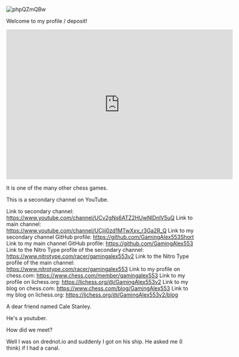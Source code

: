 ![phpQZmQBw](https://user-images.githubusercontent.com/108351366/176209240-59418498-cc34-4690-a08b-4ed4934bb3db.jpeg)


Welcome to my profile / deposit!

<iframe src="https://lichess.org/embed/GkoV0e6g?theme=auto&bg=auto"
width=600 height=397 frameborder=0></iframe>

It is one of the many other chess games.

This is a secondary channel on YouTube.

Link to secondary channel: https://www.youtube.com/channel/UCv2gNs6ATZ2HUwNlDnlV5uQ
Link to main channel: https://www.youtube.com/channel/UCjii0zd1MTwXxv_r3Ga2R_Q
Link to my secondary channel GitHub profile: https://github.com/GamingAlex553Short
Link to my main channel GitHub profile: https://github.com/GamingAlex553
Link to the Nitro Type profile of the secondary channel: https://www.nitrotype.com/racer/gamingalex553v2
Link to the Nitro Type profile of the main channel: https://www.nitrotype.com/racer/gamingalex553
Link to my profile on chess.com: https://www.chess.com/member/gamingalex553
Link to my profile on lichess.org: https://lichess.org/@/GamingAlex553v2
Link to my blog on chess.com: https://www.chess.com/blog/GamingAlex553
Link to my blog on lichess.org: https://lichess.org/@/GamingAlex553v2/blog

A dear friend named Cale Stanley.

He's a youtuber.

How did we meet?

Well I was on drednot.io and suddenly I got on his ship.
He asked me (I think) if I had a canal.
